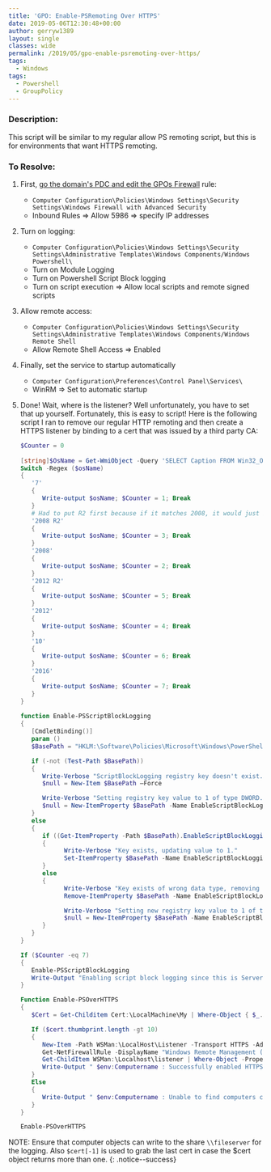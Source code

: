 ```yaml
---
title: 'GPO: Enable-PSRemoting Over HTTPS'
date: 2019-05-06T12:30:48+00:00
author: gerryw1389
layout: single
classes: wide
permalink: /2019/05/gpo-enable-psremoting-over-https/
tags:
  - Windows
tags:
  - Powershell
  - GroupPolicy
---
```

<!--more-->

### Description:

This script will be similar to my regular allow PS remoting script, but this is for environments that want HTTPS remoting.

### To Resolve:

1. First, [go the domain's PDC and edit  the GPOs Firewall](https://automationadmin.com/2019/04/gpo-cannot-edit-setting-in-windows-firewall-with-advanced-security/) rule:

   - `Computer Configuration\Policies\Windows Settings\Security Settings\Windows Firewall with Advanced Security`
   - Inbound Rules => Allow 5986 => specify IP addresses

2. Turn on logging:

   - `Computer Configuration\Policies\Windows Settings\Security Settings\Administrative Templates\Windows Components/Windows Powershell\`  
   - Turn on Module Logging  
   - Turn on Powershell Script Block logging  
   - Turn on script execution => Allow local scripts and remote signed scripts

3. Allow remote access:

   - `Computer Configuration\Policies\Windows Settings\Security Settings\Administrative Templates\Windows Components/Windows Remote Shell`  
   - Allow Remote Shell Access => Enabled

4. Finally,  set the service to startup automatically

   - `Computer Configuration\Preferences\Control Panel\Services\`  
   - WinRM => Set to automatic startup

5. Done! Wait, where is the listener? Well unfortunately, you have to set that up yourself. Fortunately, this is easy to script! Here is the following script I ran to remove our regular HTTP remoting and then create a HTTPS listener by binding to a cert that was issued by a third party CA:

   ```powershell
   $Counter = 0
         
   [string]$OsName = Get-WmiObject -Query 'SELECT Caption FROM Win32_OperatingSystem' -Namespace ROOT\Cimv2 | Select-Object -ExpandProperty Caption
   Switch -Regex ($osName)
   {
      '7'
      {
         Write-output $osName; $Counter = 1; Break 
      }
      # Had to put R2 first because if it matches 2008, it would just break and not keep the correct counter. Nested elseif's could be another option.
      '2008 R2'
      {
         Write-output $osName; $Counter = 3; Break 
      }
      '2008'
      {
         Write-output $osName; $Counter = 2; Break 
      }
      '2012 R2'
      {
         Write-output $osName; $Counter = 5; Break 
      }
      '2012'
      {
         Write-output $osName; $Counter = 4; Break 
      }
      '10'
      {
         Write-output $osName; $Counter = 6; Break 
      }
      '2016'
      {
         Write-output $osName; $Counter = 7; Break 
      }
   }
         
   function Enable-PSScriptBlockLogging
   {
      [CmdletBinding()]
      param ()
      $BasePath = "HKLM:\Software\Policies\Microsoft\Windows\PowerShell\ScriptBlockLogging"

      if (-not (Test-Path $BasePath))
      {
         Write-Verbose "ScriptBlockLogging registry key doesn't exist. Creating now."
         $null = New-Item $BasePath –Force

         Write-Verbose "Setting registry key value to 1 of type DWORD."
         $null = New-ItemProperty $BasePath -Name EnableScriptBlockLogging -Value "1" -PropertyType DWORD
      }
      else
      {
         if ((Get-ItemProperty -Path $BasePath).EnableScriptBlockLogging.getType().Name -eq 'Int32')
         {
               Write-Verbose "Key exists, updating value to 1."
               Set-ItemProperty $BasePath -Name EnableScriptBlockLogging -Value "1"
         }
         else
         {
               Write-Verbose "Key exists of wrong data type, removing existing entry."
               Remove-ItemProperty $BasePath -Name EnableScriptBlockLogging

               Write-Verbose "Setting new registry key value to 1 of type DWORD."
               $null = New-ItemProperty $BasePath -Name EnableScriptBlockLogging -Value "1" -PropertyType DWORD
         }
      }
   }

   If ($Counter -eq 7)
   {
      Enable-PSScriptBlockLogging
      Write-Output "Enabling script block logging since this is Server 2016"
   }

   Function Enable-PSOverHTTPS
   {
      $Cert = Get-Childitem Cert:\LocalMachine\My | Where-Object { $_.Issuer.StartsWith("CN=InCommon") -and $_.notafter -gt (get-date) }

      If ($cert.thumbprint.length -gt 10)
      {
         New-Item -Path WSMan:\LocalHost\Listener -Transport HTTPS -Address * -CertificateThumbPrint $Cert[-1].Thumbprint –Force
         Get-NetFirewallRule -DisplayName "Windows Remote Management (HTTP-In)" | Remove-NetFirewallRule
         Get-ChildItem WSMan:\Localhost\listener | Where-Object -Property Keys -eq "Transport=HTTP" | Remove-Item -Recurse 
         Write-Output " $env:Computername : Successfully enabled HTTPS listener" | Out-File -FilePath "\\fileserver\https-success.txt" -Append -Encoding ASCII
      }
      Else
      {
         Write-Output " $env:Computername : Unable to find computers certificate" | Out-File -FilePath "\\fileserver\https-fail.txt" -Append -Encoding ASCII
      }
   }

   Enable-PSOverHTTPS
   ```

NOTE: Ensure that computer objects can write to the share `\\fileserver` for the logging. Also `$cert[-1]` is used to grab the last cert in case the $cert object returns more than one.
{: .notice--success}
